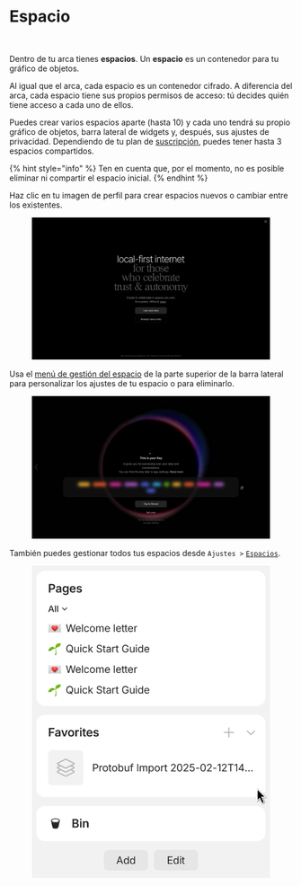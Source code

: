 # Espacio

<figure><img src="../../../.gitbook/assets/Anytype Primitives - Frame 2-2.jpg" alt=""><figcaption></figcaption></figure>

Dentro de tu arca tienes **espacios**. Un **espacio** es un contenedor para tu gráfico de objetos.

Al igual que el arca, cada espacio es un contenedor cifrado. A diferencia del arca, cada espacio tiene sus propios permisos de acceso: tú decides quién tiene acceso a cada uno de ellos.

Puedes crear varios espacios aparte (hasta 10) y cada uno tendrá su propio gráfico de objetos, barra lateral de widgets y, después, sus ajustes de privacidad. Dependiendo de tu plan de [suscripción](../../memberships/monetization/), puedes tener hasta 3 espacios compartidos.

{% hint style="info" %} Ten en cuenta que, por el momento, no es posible eliminar ni compartir el espacio inicial. {% endhint %}

Haz clic en tu imagen de perfil para crear espacios nuevos o cambiar entre los existentes.

<figure><img src="../../../.gitbook/assets/image (1) (1) (1).png" alt=""><figcaption></figcaption></figure>

Usa el [menú de gestión del espacio](space-settings.md) de la parte superior de la barra lateral para personalizar los ajustes de tu espacio o para eliminarlo.

<figure><img src="../../../.gitbook/assets/image (1) (1) (1) (1).png" alt=""><figcaption></figcaption></figure>

También puedes gestionar todos tus espacios desde `Ajustes >` [`Espacios`](space-settings.md).

<figure><img src="../../../.gitbook/assets/image (2) (1) (1).png" alt=""><figcaption></figcaption></figure>

